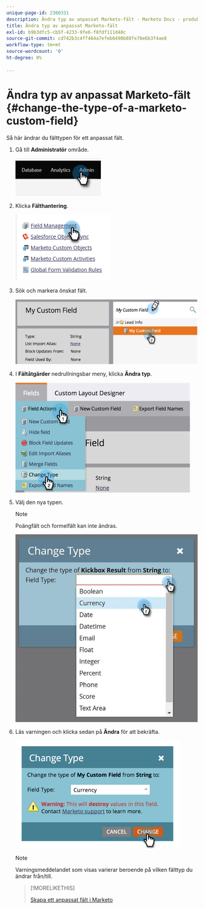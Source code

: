 ```yaml
---
unique-page-id: 2360331
description: Ändra typ av anpassat Marketo-fält - Marketo Docs - produktdokumentation
title: Ändra typ av anpassat Marketo-fält
exl-id: b9b3dfc5-cb5f-4233-9fe6-f8fdf111d48c
source-git-commit: cd742b3c4ff464a7efeb6490b88fe78e6b3f4ae8
workflow-type: tm+mt
source-wordcount: '0'
ht-degree: 0%

---
```


# Ändra typ av anpassat Marketo-fält {#change-the-type-of-a-marketo-custom-field}

Så här ändrar du fälttypen för ett anpassat fält.

1. Gå till **Administratör** område.

   ![](assets/change-the-type-of-a-marketo-custom-field-1.png)

1. Klicka **Fälthantering**.

   ![](assets/change-the-type-of-a-marketo-custom-field-2.png)

1. Sök och markera önskat fält.

   ![](assets/change-the-type-of-a-marketo-custom-field-3.png)

1. I **Fältåtgärder** nedrullningsbar meny, klicka **Ändra typ**.

   ![](assets/change-the-type-of-a-marketo-custom-field-4.png)

1. Välj den nya typen.

   >[!NOTE]
   >
   >Poängfält och formelfält kan inte ändras.

   ![](assets/change-the-type-of-a-marketo-custom-field-5.png)

1. Läs varningen och klicka sedan på **Ändra** för att bekräfta.

   ![](assets/change-the-type-of-a-marketo-custom-field-6.png)

   >[!NOTE]
   >
   >Varningsmeddelandet som visas varierar beroende på vilken fälttyp du ändrar från/till.

   >[!MORELIKETHIS]
   >
   >[Skapa ett anpassat fält i Marketo](/help/marketo/product-docs/administration/field-management/create-a-custom-field-in-marketo.md)
